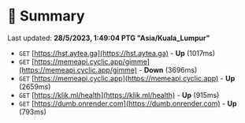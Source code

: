 # 📖 Summary
Last updated: **28/5/2023, 1:49:04 PTG "Asia/Kuala_Lumpur"**

- `GET` [https://hst.aytea.ga](https://hst.aytea.ga) - **Up** (1017ms)
- `GET` [https://memeapi.cyclic.app/gimme](https://memeapi.cyclic.app/gimme) - **Down** (3696ms)
- `GET` [https://memeapi.cyclic.app](https://memeapi.cyclic.app) - **Up** (2659ms)
- `GET` [https://klik.ml/health](https://klik.ml/health) - **Up** (915ms)
- `GET` [https://dumb.onrender.com](https://dumb.onrender.com) - **Up** (793ms)
